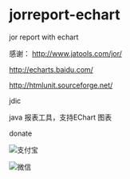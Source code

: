 # jorreport-echart
jor report with echart

感谢：
http://www.jatools.com/jor/

http://echarts.baidu.com/

http://htmlunit.sourceforge.net/

jdic

java 报表工具，支持EChart 图表



donate

![支付宝](https://user-images.githubusercontent.com/7480451/36069173-a54b289c-0f1f-11e8-9b19-23b55ecd3b64.png)

![微信](https://user-images.githubusercontent.com/7480451/36069184-bde94488-0f1f-11e8-84bb-4f3d571dbfaf.png)
